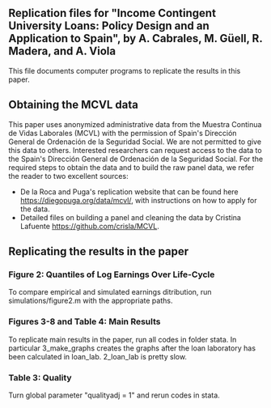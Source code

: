 ## Replication files for "Income Contingent University Loans: Policy Design and an Application to Spain", by A. Cabrales, M. Güell, R. Madera, and A. Viola

This file documents computer programs to replicate the results in this paper. 

## Obtaining the MCVL data 

This paper uses anonymized administrative data from the Muestra Continua de Vidas Laborales (MCVL) with the permission of Spain's Dirección General de Ordenación de la Seguridad Social. 
We are not permitted to give this data to others. 
Interested researchers can request access to the data to the Spain's Dirección General de Ordenación de la Seguridad Social.
For the required steps to obtain the data and to build the raw panel data, we refer the reader to two excellent sources:

- De la Roca and Puga's replication website that can be found here https://diegopuga.org/data/mcvl/, with instructions on how to apply for the data. 
- Detailed files on building a panel and cleaning the data by Cristina Lafuente https://github.com/crisla/MCVL.

## Replicating the results in the paper

### Figure 2: Quantiles of Log Earnings Over Life-Cycle
To compare empirical and simulated earnings ditribution, run simulations/figure2.m with the appropriate paths.

### Figures 3-8 and Table 4: Main Results
To replicate main results in the paper, run all codes in folder stata. In particular 3_make_graphs creates the graphs after the loan laboratory has been calculated in loan_lab. 2_loan_lab is pretty slow.

### Table 3: Quality
Turn global parameter "qualityadj = 1" and rerun codes in stata.

